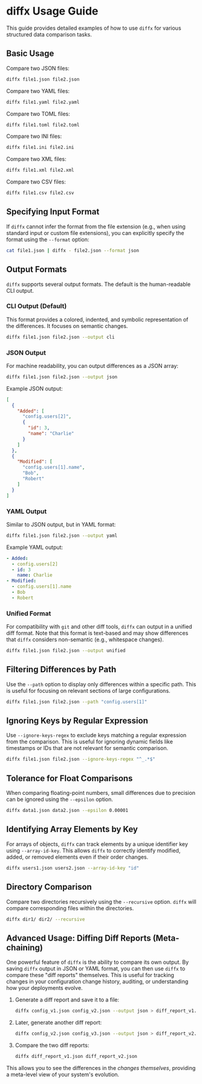 # diffx Usage Guide

This guide provides detailed examples of how to use `diffx` for various structured data comparison tasks.

## Basic Usage

Compare two JSON files:

```bash
diffx file1.json file2.json
```

Compare two YAML files:

```bash
diffx file1.yaml file2.yaml
```

Compare two TOML files:

```bash
diffx file1.toml file2.toml
```

Compare two INI files:

```bash
diffx file1.ini file2.ini
```

Compare two XML files:

```bash
diffx file1.xml file2.xml
```

Compare two CSV files:

```bash
diffx file1.csv file2.csv
```

## Specifying Input Format

If `diffx` cannot infer the format from the file extension (e.g., when using standard input or custom file extensions), you can explicitly specify the format using the `--format` option:

```bash
cat file1.json | diffx - file2.json --format json
```

## Output Formats

`diffx` supports several output formats. The default is the human-readable CLI output.

### CLI Output (Default)

This format provides a colored, indented, and symbolic representation of the differences. It focuses on semantic changes.

```bash
diffx file1.json file2.json --output cli
```

### JSON Output

For machine readability, you can output differences as a JSON array:

```bash
diffx file1.json file2.json --output json
```

Example JSON output:

```json
[
  {
    "Added": [
      "config.users[2]",
      {
        "id": 3,
        "name": "Charlie"
      }
    ]
  },
  {
    "Modified": [
      "config.users[1].name",
      "Bob",
      "Robert"
    ]
  }
]
```

### YAML Output

Similar to JSON output, but in YAML format:

```bash
diffx file1.json file2.json --output yaml
```

Example YAML output:

```yaml
- Added:
  - config.users[2]
  - id: 3
    name: Charlie
- Modified:
  - config.users[1].name
  - Bob
  - Robert
```

### Unified Format

For compatibility with `git` and other diff tools, `diffx` can output in a unified diff format. Note that this format is text-based and may show differences that `diffx` considers non-semantic (e.g., whitespace changes).

```bash
diffx file1.json file2.json --output unified
```

## Filtering Differences by Path

Use the `--path` option to display only differences within a specific path. This is useful for focusing on relevant sections of large configurations.

```bash
diffx file1.json file2.json --path "config.users[1]"
```

## Ignoring Keys by Regular Expression

Use `--ignore-keys-regex` to exclude keys matching a regular expression from the comparison. This is useful for ignoring dynamic fields like timestamps or IDs that are not relevant for semantic comparison.

```bash
diffx file1.json file2.json --ignore-keys-regex "^_.*$"
```

## Tolerance for Float Comparisons

When comparing floating-point numbers, small differences due to precision can be ignored using the `--epsilon` option.

```bash
diffx data1.json data2.json --epsilon 0.00001
```

## Identifying Array Elements by Key

For arrays of objects, `diffx` can track elements by a unique identifier key using `--array-id-key`. This allows `diffx` to correctly identify modified, added, or removed elements even if their order changes.

```bash
diffx users1.json users2.json --array-id-key "id"
```

## Directory Comparison

Compare two directories recursively using the `--recursive` option. `diffx` will compare corresponding files within the directories.

```bash
diffx dir1/ dir2/ --recursive
```

## Advanced Usage: Diffing Diff Reports (Meta-chaining)

One powerful feature of `diffx` is the ability to compare its own output. By saving `diffx` output in JSON or YAML format, you can then use `diffx` to compare these "diff reports" themselves. This is useful for tracking changes in your configuration change history, auditing, or understanding how your deployments evolve.

1.  Generate a diff report and save it to a file:

    ```bash
    diffx config_v1.json config_v2.json --output json > diff_report_v1.json
    ```

2.  Later, generate another diff report:

    ```bash
    diffx config_v2.json config_v3.json --output json > diff_report_v2.json
    ```

3.  Compare the two diff reports:

    ```bash
    diffx diff_report_v1.json diff_report_v2.json
    ```

This allows you to see the differences in the *changes themselves*, providing a meta-level view of your system's evolution.
